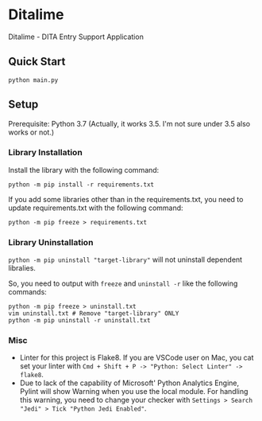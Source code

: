 # Ditalime
Ditalime - DITA Entry Support Application

## Quick Start

`python main.py`

## Setup
Prerequisite: Python 3.7 (Actually, it works 3.5. I'm not sure under 3.5 also works or not.)

### Library Installation
Install the library with the following command:

```
python -m pip install -r requirements.txt
```

If you add some libraries other than in the requirements.txt, you need to update requirements.txt with the following command:

```
python -m pip freeze > requirements.txt
```

### Library Uninstallation
`python -m pip uninstall "target-library"` will not uninstall dependent libralies.

So, you need to output with `freeze` and `uninstall -r` like the following commands:

```
python -m pip freeze > uninstall.txt
vim uninstall.txt # Remove "target-library" ONLY
python -m pip uninstall -r uninstall.txt
```

### Misc

* Linter for this project is Flake8. If you are VSCode user on Mac, you cat set your linter with `Cmd + Shift + P -> "Python: Select Linter" ->  flake8`.
* Due to lack of the capability of Microsoft' Python Analytics Engine, Pylint will show Warning when you use the local module. For handling this warning, you need to change your checker with `Settings > Search "Jedi" > Tick "Python Jedi Enabled"`.

